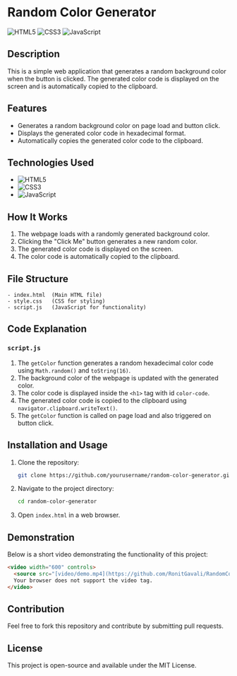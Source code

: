 # Random Color Generator

![HTML5](https://img.shields.io/badge/HTML5-E34F26?style=for-the-badge&logo=html5&logoColor=white) ![CSS3](https://img.shields.io/badge/CSS3-1572B6?style=for-the-badge&logo=css3&logoColor=white) ![JavaScript](https://img.shields.io/badge/JavaScript-F7DF1E?style=for-the-badge&logo=javascript&logoColor=black)

## Description
This is a simple web application that generates a random background color when the button is clicked. The generated color code is displayed on the screen and is automatically copied to the clipboard.

## Features
- Generates a random background color on page load and button click.
- Displays the generated color code in hexadecimal format.
- Automatically copies the generated color code to the clipboard.

## Technologies Used
- ![HTML5](https://img.shields.io/badge/HTML5-E34F26?style=for-the-badge&logo=html5&logoColor=white)
- ![CSS3](https://img.shields.io/badge/CSS3-1572B6?style=for-the-badge&logo=css3&logoColor=white)
- ![JavaScript](https://img.shields.io/badge/JavaScript-F7DF1E?style=for-the-badge&logo=javascript&logoColor=black)

## How It Works
1. The webpage loads with a randomly generated background color.
2. Clicking the "Click Me" button generates a new random color.
3. The generated color code is displayed on the screen.
4. The color code is automatically copied to the clipboard.

## File Structure
```
- index.html  (Main HTML file)
- style.css   (CSS for styling)
- script.js   (JavaScript for functionality)
```

## Code Explanation
### `script.js`
1. The `getColor` function generates a random hexadecimal color code using `Math.random()` and `toString(16)`.
2. The background color of the webpage is updated with the generated color.
3. The color code is displayed inside the `<h1>` tag with id `color-code`.
4. The generated color code is copied to the clipboard using `navigator.clipboard.writeText()`.
5. The `getColor` function is called on page load and also triggered on button click.

## Installation and Usage
1. Clone the repository:
   ```sh
   git clone https://github.com/yourusername/random-color-generator.git
   ```
2. Navigate to the project directory:
   ```sh
   cd random-color-generator
   ```
3. Open `index.html` in a web browser.

## Demonstration
Below is a short video demonstrating the functionality of this project:

```html
<video width="600" controls>
  <source src="[video/demo.mp4](https://github.com/RonitGavali/RandomColorGenerator/blob/main/RandomColorGenerator.mp4)" type="video/mp4">
  Your browser does not support the video tag.
</video>
```

## Contribution
Feel free to fork this repository and contribute by submitting pull requests.

## License
This project is open-source and available under the MIT License.

